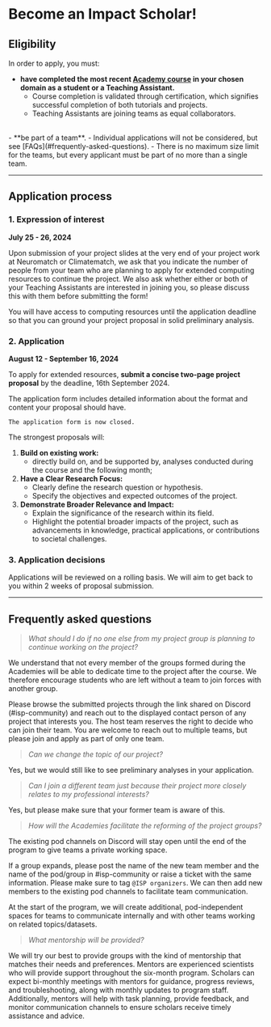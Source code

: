 # Become an Impact Scholar!

## **Eligibility**
In order to apply, you must:
- **have completed the most recent [Academy course](https://neuromatch.io/courses/) in your chosen domain as a student or a Teaching Assistant.** 
  - Course completion is validated through certification, which signifies successful completion of both tutorials and projects. 
  - Teaching Assistants are joining teams as equal collaborators.
<br>
- **be part of a team**. 
  - Individual applications will not be considered, but see [FAQs](#frequently-asked-questions).
  - There is no maximum size limit for the teams, but every applicant must be part of no more than a single team. 


---
## **Application process**
### 1. Expression of interest 
**July 25 - 26, 2024** 

Upon submission of your project slides at the very end of your project work at Neuromatch or Climatematch, we ask that you indicate the number of people from your team who are planning to apply for extended computing resources to continue the project. We also ask whether either or both of your Teaching Assistants are interested in joining you, so please discuss this with them before submitting the form!

You will have access to computing resources until the application deadline so that you can ground your project proposal in solid preliminary analysis.


###  2. Application
**August 12 - September 16, 2024**

To apply for extended resources, **submit a concise two-page project proposal** by the deadline, 16th September 2024. 

The application form includes detailed information about the format and content your proposal should have.

```{important}
The application form is now closed.
```


The strongest proposals will:

1. **Build on existing work:**
   - directly build on, and be supported by, analyses conducted during the course and the following month; 
2. **Have a Clear Research Focus:**
   - Clearly define the research question or hypothesis.
   - Specify the objectives and expected outcomes of the project.
3. **Demonstrate Broader Relevance and Impact:**
   - Explain the significance of the research within its field.
   - Highlight the potential broader impacts of the project, such as advancements in knowledge, practical applications, or contributions to societal challenges.


###  3. Application decisions
Applications will be reviewed on a rolling basis. We will aim to get back to you within 2 weeks of proposal submission.

---
## **Frequently asked questions**
> *What should I do if no one else from my project group is planning to continue working on the project?*

We understand that not every member of the groups formed during the Academies will be able to dedicate time to the project after the course. We therefore encourage students who are left without a team to join forces with another group.

Please browse the submitted projects through the link shared on Discord (#isp-community) and reach out to the displayed contact person of any project that interests you. The host team reserves the right to decide who can join their team. You are welcome to reach out to multiple teams, but please join and apply as part of only one team.

> *Can we change the topic of our project?*

Yes, but we would still like to see preliminary analyses in your application.

> *Can I join a different team just because their project more closely relates to my professional interests?*

Yes, but please make sure that your former team is aware of this.

> *How will the Academies facilitate the reforming of the project groups?*

The existing pod channels on Discord will stay open until the end of the program to give teams a private working space.

If a group expands, please post the name of the new team member and the name of the pod/group in #isp-community or raise a ticket with the same information. Please make sure to tag `@ISP organizers`. We can then add new members to the existing pod channels to facilitate team communication.

At the start of the program, we will create additional, pod-independent spaces for teams to communicate internally and with other teams working on related topics/datasets.

> *What mentorship will be provided?*

We will try our best to provide groups with the kind of mentorship that matches their needs and preferences. 
Mentors are experienced scientists who will provide support throughout the six-month program. Scholars can expect bi-monthly meetings with mentors for guidance, progress reviews, and troubleshooting, along with monthly updates to program staff. Additionally, mentors will help with task planning, provide feedback, and monitor communication channels to ensure scholars receive timely assistance and advice. 


